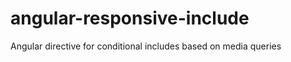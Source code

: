 angular-responsive-include
==========================

Angular directive for conditional includes based on media queries
